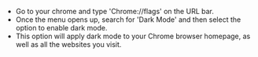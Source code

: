 - Go to your chrome and type 'Chrome://flags' on the URL bar.
- Once the menu opens up, search for 'Dark Mode' and then select the option to enable dark mode. 
- This option will apply dark mode to your Chrome browser homepage, as well as all the websites you visit. 
